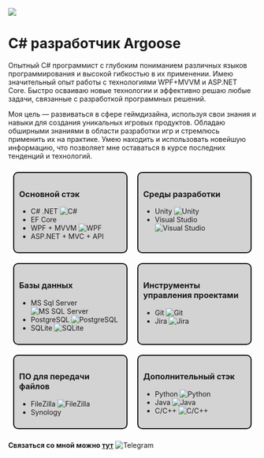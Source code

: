 ![](https://github.com/LuisanArgoose/LuisanAroose/blob/main/ArgooseLogo.png)
# C# разработчик Argoose

Опытный C# программист с глубоким пониманием различных языков программирования и высокой гибкостью в их применении. Имею значительный опыт работы с технологиями WPF+MVVM и ASP.NET Core. Быстро осваиваю новые технологии и эффективно решаю любые задачи, связанные с разработкой программных решений.

Моя цель — развиваться в сфере геймдизайна, используя свои знания и навыки для создания уникальных игровых продуктов. Обладаю обширными знаниями в области разработки игр и стремлюсь применить их на практике. Умею находить и использовать новейшую информацию, что позволяет мне оставаться в курсе последних тенденций и технологий.


<style>
  .container {
    display: flex;
    flex-wrap: wrap;
    justify-content: space-between;
  }

  .box {
    flex: 1 1 30%;
    border: 2px solid black;
    padding: 10px;
    margin: 10px;
    border-radius: 10px;
    background-color: lightgray;
  }
</style>
<!-- markdownlint-disable MD033 -->
<div class="container">
  <div class="box">
    <h3>Основной стэк</h3>
    <ul>
      <li>C# .NET <img src="https://img.icons8.com/color/24/000000/c-sharp-logo.png" alt="C#" /></li>
      <li>EF Core</li>
      <li>WPF + MVVM <img src="https://img.icons8.com/color/24/000000/windows-10.png" alt="WPF" /></li>
      <li>ASP.NET + MVC + API</li>
    </ul>
  </div>

  <div class="box">
    <h3>Среды разработки</h3>
    <ul>
      <li>Unity <img src="https://img.icons8.com/color/24/000000/unity.png" alt="Unity" /></li>
      <li>Visual Studio <img src="https://img.icons8.com/color/24/000000/visual-studio.png" alt="Visual Studio" /></li>
    </ul>
  </div>

  <div class="box">
    <h3>Базы данных</h3>
    <ul>
      <li>MS Sql Server <img src="https://img.icons8.com/color/24/000000/microsoft-sql-server.png" alt="MS SQL Server" /></li>
      <li>PostgreSQL <img src="https://img.icons8.com/color/24/000000/postgreesql.png" alt="PostgreSQL" /></li>
      <li>SQLite <img src="https://img.icons8.com/color/24/000000/sql.png" alt="SQLite" /></li>
    </ul>
  </div>

  <div class="box">
    <h3>Инструменты управления проектами</h3>
    <ul>
      <li>Git <img src="https://img.icons8.com/color/24/000000/git.png" alt="Git" /></li>
      <li>Jira <img src="https://img.icons8.com/color/24/000000/jira.png" alt="Jira" /></li>
    </ul>
  </div>

  <div class="box">
    <h3>ПО для передачи файлов</h3>
    <ul>
      <li>FileZilla <img src="https://img.icons8.com/color/24/000000/filezilla.png" alt="FileZilla" /></li>
      <li>Synology</li>
    </ul>
  </div>

  <div class="box">
    <h3>Дополнительный стэк</h3>
    <ul>
      <li>Python <img src="https://img.icons8.com/color/24/000000/python.png" alt="Python" /></li>
      <li>Java <img src="https://img.icons8.com/color/24/000000/java-coffee-cup-logo.png" alt="Java" /></li>
      <li>C/C++ <img src="https://img.icons8.com/color/24/000000/c-plus-plus-logo.png" alt="C/C++" /></li>
    </ul>
  </div>
</div>
<!-- markdownlint-enable MD033 -->

**Связаться со мной можно [тут](https://t.me/LuisanArgoose)** ![Telegram](https://img.icons8.com/color/24/000000/telegram-app.png)
